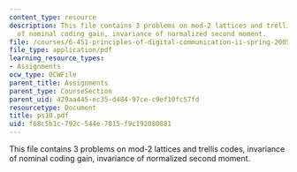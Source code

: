 ```yaml
---
content_type: resource
description: This file contains 3 problems on mod-2 lattices and trellis codes, invariance
  of nominal coding gain, invariance of normalized second moment.
file: /courses/6-451-principles-of-digital-communication-ii-spring-2005/f68c5b1c792c544e7015f9c192080881_ps10.pdf
file_type: application/pdf
learning_resource_types:
- Assignments
ocw_type: OCWFile
parent_title: Assignments
parent_type: CourseSection
parent_uid: 429aa445-ec35-d484-97ce-c9ef10fc57fd
resourcetype: Document
title: ps10.pdf
uid: f68c5b1c-792c-544e-7015-f9c192080881
---
```

This file contains 3 problems on mod-2 lattices and trellis codes, invariance of nominal coding gain, invariance of normalized second moment.